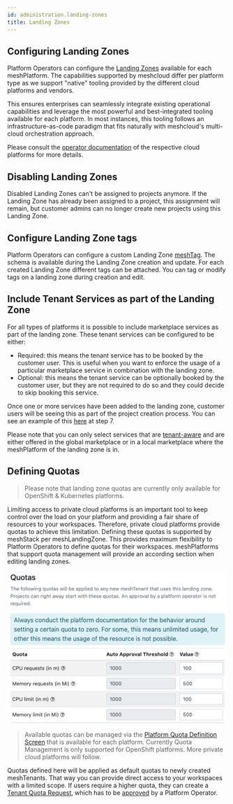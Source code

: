 ```yaml
---
id: administration.landing-zones
title: Landing Zones
---
```


## Configuring Landing Zones

Platform Operators can configure the [Landing Zones](./meshcloud.landing-zones.md) available for each meshPlatform. The capabilities supported by meshcloud differ per platform type as we support "native" tooling provided by the different cloud platforms and vendors.

This ensures enterprises can seamlessly integrate existing operational capabilities and leverage the most powerful
and best-integrated tooling available for each platform. In most instances, this tooling follows an infrastructure-as-code paradigm that fits naturally with meshcloud's multi-cloud orchestration approach.

Please consult the [operator documentation](./meshstack.index.md) of the respective cloud platforms for more details.

## Disabling Landing Zones

Disabled Landing Zones can't be assigned to projects anymore. If the Landing Zone has already been assigned to a project,
this assignment will remain, but customer admins can no longer create new projects using this Landing Zone.

## Configure Landing Zone tags

Platform Operators can configure a custom Landing Zone [meshTag](./meshstack.metadata-tags.md). The schema is available during the Landing Zone creation and update. For each created Landing Zone different tags can be attached. You can tag or modify tags on a landing zone during creation and edit.

## Include Tenant Services as part of the Landing Zone

For all types of platforms it is possible to include marketplace services as part of the landing zone. These tenant
services can be configured to be either:

- Required: this means the tenant service has to be booked by the customer user. This is useful when you want to enforce
  the usage of a particular marketplace service in combination with the landing zone.
- Optional: this means the tenant service can be optionally booked by the customer user, but they are not required to
  do so and they could decide to skip booking this service.

Once one or more services have been added to the landing zone, customer users will be seeing this as part of the project
creation process. You can see an example of this [here](./meshstack.how-to.create-project.md) at step 7.

Please note that you can only select services that are [tenant-aware](./meshstack.meshmarketplace.tenant-services.md)
and are either offered in the global marketplace or in a local marketplace where the meshPlatform of the landing zone is
in.

## Defining Quotas

> Please note that landing zone quotas are currently only available for OpenShift & Kubernetes platforms.

Limiting access to private cloud platforms is an important tool to keep control over the load on your platform and providing a fair share of resources to your workspaces. Therefore, private cloud platforms provide quotas to achieve this limitation. Defining these quotas is supported by meshStack per meshLandingZone. This provides maximum flexibility to Platform Operators to define quotas for their workspaces. meshPlatforms that support quota management will provide an according section when editing landing zones.

![Landing Zone Quota](assets/tenants/landing-zone-quota.png)

> Available quotas can be managed via the [Platform Quota Definition Screen](administration.platforms.md#manage-quota-definitions) that is available for each platform.
> Currently Quota Management is only supported for OpenShift platforms. More private cloud platforms will follow.

Quotas defined here will be applied as default quotas to newly created meshTenants. That way you can provide direct access to your workspaces with a limited scope. If users require a higher quota, they can create a [Tenant Quota Request](./meshcloud.tenant-quota.md), which has to be [approved](./administration.tenants.md#tenant-quota-requests) by a Platform Operator.
